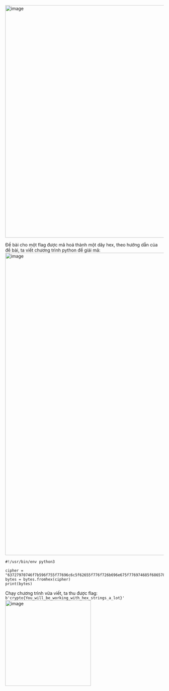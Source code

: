 <img width="738" alt="image" src="https://github.com/Vanmaxohp/EHC_Challenge_CryptoHack/assets/90485791/e38bb997-049e-4952-808d-30ab2756f74f">

Đề bài cho một flag được mã hoá thành một dãy hex, theo hướng dẫn của đề bài, ta viết chương trình python để giải mã:
<img width="960" alt="image" src="https://github.com/Vanmaxohp/EHC_Challenge_CryptoHack/assets/90485791/e5a79f49-83d1-4f4b-9c5f-e94adf6a0db8">

```
#!/usr/bin/env python3

cipher = "63727970746f7b596f755f77696c6c5f62655f776f726b696e675f776974685f6865785f737472696e67735f615f6c6f747d"
bytes = bytes.fromhex(cipher)
print(bytes)
```
Chạy chương trình vừa viết, ta thu được flag: `b'crypto{You_will_be_working_with_hex_strings_a_lot}'`
<img width="272" alt="image" src="https://github.com/Vanmaxohp/EHC_Challenge_CryptoHack/assets/90485791/b2fdaeb2-224b-4c51-ad3e-fb5ef803bd83">

